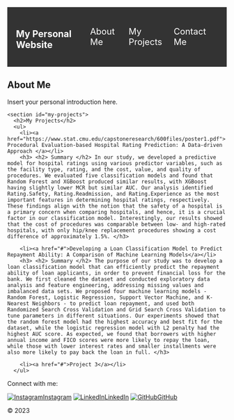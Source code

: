 <html lang="en">
<head>
  <meta charset="UTF-8">
  <meta name="viewport" content="width=device-width, initial-scale=1.0">
  <title>My Personal Website</title>
  <style>
    /* Style for the navigation bar */
    nav {
      display: flex;
      justify-content: space-between;
      align-items: center;
      background-color: #333;
      color: white;
      padding: 20px;
    }
    nav ul {
      list-style: none;
      display: flex;
      margin: 0;
      padding: 0;
    }
    nav li {
      margin-right: 20px;
    }
    nav a {
      color: white;
      text-decoration: none;
      font-size: 20px;
    }
  </style>
</head>
<body>
  <nav>
    <h1>My Personal Website</h1>
    <ul>
      <li><a href="#about-me">About Me</a></li>
      <li><a href="#my-projects">My Projects</a></li>
      <li><a href="#contact-me">Contact Me</a></li>
    </ul>
  </nav>
  
  <main>
    <section id="about-me">
      <h2>About Me</h2>
      <p>Insert your personal introduction here.</p>
    </section>
    
    <section id="my-projects">
      <h2>My Projects</h2>
      <ul>
        <li><a href="https://www.stat.cmu.edu/capstoneresearch/600files/poster1.pdf"> Procedural Evaluation-based Hospital Rating Prediction: A Data-driven Approach </a></li>
        <h3> <h2> Summary </h2> In our study, we developed a predictive model for hospital ratings using various predictor variables, such as the facility type, rating, and the cost, value, and quality of procedures. We evaluated five classification models and found that Random Forest and XGBoost produced similar results, with XGBoost having slightly lower MCR but similar AUC. Our analysis identified Rating.Safety, Rating.Readmission, and Rating.Experience as the most important features in determining hospital ratings, respectively. These findings align with the notion that the safety of a hospital is a primary concern when comparing hospitals, and hence, it is a crucial factor in our classification model. Interestingly, our results showed that the cost of procedures was comparable between low- and high-rated hospitals, with only hip/knee replacement procedures showing a cost difference of approximately 1.5%. </h3>
        
        <li><a href="#">Developing a Loan Classification Model to Predict Repayment Ability: A Comparison of Machine Learning Models</a></li>
        <h3> <h2> Summary </h2> The purpose of our study was to develop a loan classification model that can efficiently predict the repayment ability of loan applicants, in order to prevent financial loss for the bank. We first cleaned the dataset and conducted exploratory data analysis and feature engineering, addressing missing values and imbalanced data sets. We proposed four machine learning models - Random Forest, Logistic Regression, Support Vector Machine, and K-Nearest Neighbors - to predict loan repayment, and used both Randomized Search Cross Validation and Grid Search Cross Validation to tune parameters in different situations. Our experiments showed that the random forest model had the highest accuracy and best fit for the dataset, while the logistic regression model with L2 penalty had the highest AUC score. As expected, we found that borrowers with higher annual income and FICO scores were more likely to repay the loan, while those with lower interest rates and smaller installments were also more likely to pay back the loan in full. </h3>
       
        <li><a href="#">Project 3</a></li>
      </ul>
  </main>
  
   <footer>
    <div>
      <p>Connect with me:</p>
      <a href="#"><img src="instagram.png" alt="Instagram">Instagram</a>
      <a href="#"><img src="linkedin.png" alt="LinkedIn">LinkedIn</a>
      <a href="#"><img src="github.png" alt="GitHub">GitHub</a>
    </div>
    <p>&copy; 2023</p>
  </footer>
</body>
</html>
